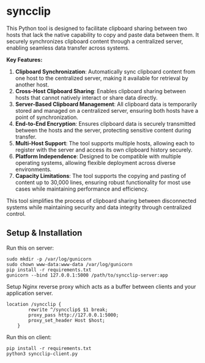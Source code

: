 # syncclip
This Python tool is designed to facilitate clipboard sharing between two hosts that lack the native capability to copy and paste data between them. It securely synchronizes clipboard content through a centralized server, enabling seamless data transfer across systems.

**Key Features:**
1. **Clipboard Synchronization**: Automatically sync clipboard content from one host to the centralized server, making it available for retrieval by another host.
2. **Cross-Host Clipboard Sharing**: Enables clipboard sharing between hosts that cannot natively interact or share data directly.
3. **Server-Based Clipboard Management**: All clipboard data is temporarily stored and managed on a centralized server, ensuring both hosts have a point of synchronization.
4. **End-to-End Encryption**: Ensures clipboard data is securely transmitted between the hosts and the server, protecting sensitive content during transfer.
5. **Multi-Host Support**: The tool supports multiple hosts, allowing each to register with the server and access its own clipboard history securely.
6. **Platform Independence**: Designed to be compatible with multiple operating systems, allowing flexible deployment across diverse environments.
7. **Capacity Limitations**: The tool supports the copying and pasting of content up to 30,000 lines, ensuring robust functionality for most use cases while maintaining performance and efficiency.

This tool simplifies the process of clipboard sharing between disconnected systems while maintaining security and data integrity through centralized control.

## Setup & Installation
Run this on server:
```
sudo mkdir -p /var/log/gunicorn
sudo chown www-data:www-data /var/log/gunicorn
pip install -r requirements.txt
gunicorn --bind 127.0.0.1:5000 /path/to/syncclip-server:app
```
Setup Nginx reverse proxy which acts as a buffer between clients and your application server.
```
location /syncclip {
        rewrite ^/syncclip$ $1 break;
        proxy_pass http://127.0.0.1:5000;
        proxy_set_header Host $host;
    }
```
Run this on client:
```
pip install -r requirements.txt
python3 syncclip-client.py
```
